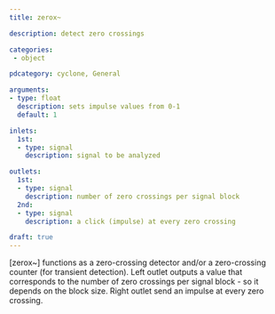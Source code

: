 ```yaml
---
title: zerox~

description: detect zero crossings

categories:
 - object

pdcategory: cyclone, General

arguments:
- type: float
  description: sets impulse values from 0-1
  default: 1

inlets:
  1st:
  - type: signal
    description: signal to be analyzed

outlets:
  1st:
  - type: signal
    description: number of zero crossings per signal block
  2nd:
  - type: signal
    description: a click (impulse) at every zero crossing

draft: true
---
```


[zerox~] functions as a zero-crossing detector and/or a zero-crossing counter (for transient detection). 
Left outlet outputs a value that corresponds to the number of zero crossings per signal block - so it depends on the block size. Right outlet send an impulse at every zero crossing.
